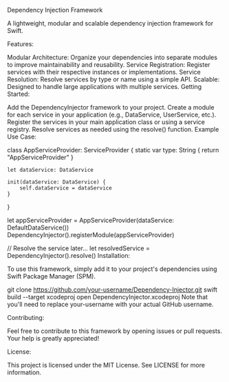 Dependency Injection Framework

A lightweight, modular and scalable dependency injection framework for Swift.

Features:

Modular Architecture: Organize your dependencies into separate modules to improve maintainability and reusability.
Service Registration: Register services with their respective instances or implementations.
Service Resolution: Resolve services by type or name using a simple API.
Scalable: Designed to handle large applications with multiple services.
Getting Started:

Add the DependencyInjector framework to your project.
Create a module for each service in your application (e.g., DataService, UserService, etc.).
Register the services in your main application class or using a service registry.
Resolve services as needed using the resolve() function.
Example Use Case:

class AppServiceProvider: ServiceProvider {
    static var type: String { return "AppServiceProvider" }

    let dataService: DataService

    init(dataService: DataService) {
        self.dataService = dataService
    }
}

let appServiceProvider = AppServiceProvider(dataService: DefaultDataService())
DependencyInjector().registerModule(appServiceProvider)

// Resolve the service later...
let resolvedService = DependencyInjector().resolve()
Installation:

To use this framework, simply add it to your project's dependencies using Swift Package Manager (SPM).

git clone https://github.com/your-username/Dependency-Injector.git
swift build --target xcodeproj
open DependencyInjector.xcodeproj
Note that you'll need to replace your-username with your actual GitHub username.

Contributing:

Feel free to contribute to this framework by opening issues or pull requests. Your help is greatly appreciated!

License:

This project is licensed under the MIT License. See LICENSE for more information.
